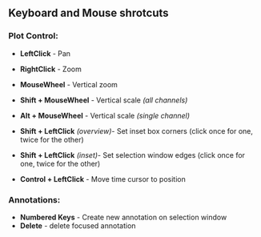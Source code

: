 ## Keyboard and Mouse shrotcuts
### Plot Control:
- **LeftClick** - Pan
- **RightClick** - Zoom
- **MouseWheel** - Vertical zoom 
- **Shift + MouseWheel** - Vertical scale *(all channels)*
- **Alt + MouseWheel**   - Vertical scale *(single channel)*


- **Shift + LeftClick** *(overview)*- Set inset box corners (click once for one, twice for the other)
- **Shift + LeftClick** *(inset)*- Set selection window edges (click once for one, twice for the other)
- **Control + LeftClick** - Move time cursor to position
### Annotations:
- **Numbered Keys** - Create new annotation on selection window
- **Delete** - delete focused annotation
